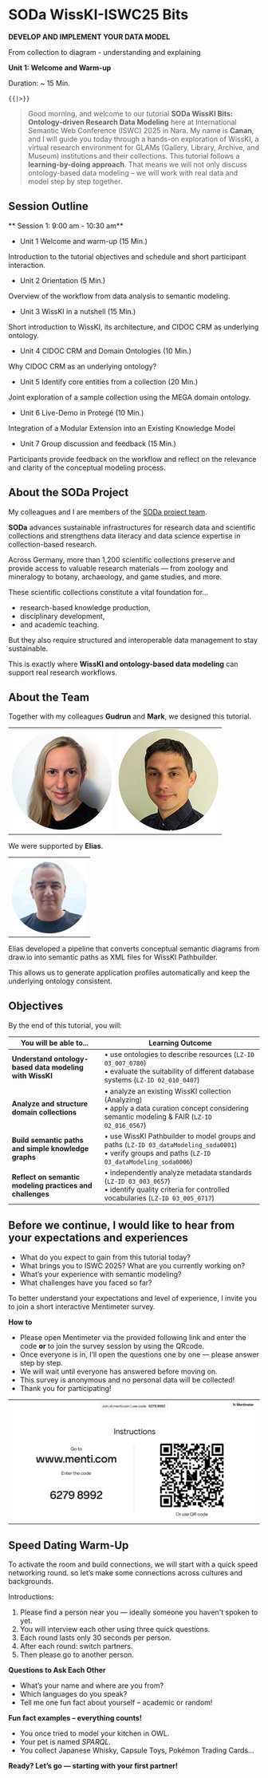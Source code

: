 <!--
*titel:
*author:in/urheber:in: 
orcid: 
email: SODa@sammlungen.io
*lizenz: cc by
lizenzlink: https://creativecommons.org/
*persistenter OER link: 
language: 
version:  v1
beschreibung: 
format: SODa WissKI How-to-Tutorial
modultitel: 
modul: Unit 1
einheitstitel: Welcome and warm-up 
eiheit: Einheit 1
lernziel: 

baustein:
zielgruppe: https://zenodo.org/records/15574575
gestaltungsprinzip: 
keywords: ???
erstellungsdatum: 

technische metadaten:
medientyp: text
dateiformat: .md
dauer: 
größe:
software: Web

icon: /assets/SODa-Logo_full.svg

link: https://raw.githubusercontent.com/chastik/WissKI/refs/heads/main/soda.css

-->


# SODa WissKI-ISWC25 Bits

**DEVELOP AND IMPLEMENT YOUR DATA MODEL** 

From collection to diagram - understanding and explaining

**Unit 1: Welcome and Warm-up**

Duration: ~ 15 Min.


    {{|>}}
> Good morning, and welcome to our tutorial **SODa WissKI Bits: Ontology-driven Research Data Modeling** here at International Semantic Web Conference (ISWC) 2025 in Nara. 
> My name is **Canan**, and I will guide you today through a hands-on exploration of WissKI, a virtual research environment for GLAMs (Gallery, Library, Archive, and Museum) institutions and their collections.
> This tutorial follows a **learning-by-doing approach**. That means we will not only discuss ontology-based data modeling – we will work with real data and model step by step together.

## Session Outline 

** Session 1: 9:00 am - 10:30 am**

* Unit 1 Welcome and warm-up (15 Min.)

Introduction to the tutorial objectives and schedule and short participant interaction.

* Unit 2 Orientation (5 Min.)

Overview of the workflow from data analysis to semantic modeling.

* Unit 3 WissKI in a nutshell (15 Min.)

Short introduction to WissKI, its architecture, and CIDOC CRM as underlying ontology.

* Unit 4 CIDOC CRM and Domain Ontologies (10 Min.)

Why CIDOC CRM as an underlying ontology?

* Unit 5 Identify core entities from a collection (20 Min.)

Joint exploration of a sample collection using the MEGA domain ontology.

* Unit 6 Live-Demo in Protegé (10 Min.)

Integration of a Modular Extension into an Existing Knowledge Model

* Unit 7 Group discussion and feedback (15 Min.)

Participants provide feedback on the workflow and reflect on the relevance and clarity of the conceptual modeling process.

## About the SODa Project

My colleagues and I are members of the [SODa project team](https://sammlungen.io/projekt).

**SODa** advances sustainable infrastructures for research data and scientific collections and strengthens data literacy and data science expertise in collection-based research. 

Across Germany, more than 1,200 scientific collections preserve and provide access to valuable research materials — from zoology and mineralogy to botany, archaeology, and game studies, and more. 

These scientific collections constitute a vital foundation for... 

* research-based knowledge production,
* disciplinary development,
* and academic teaching.

But they also require structured and interoperable data management to stay sustainable. 

This is exactly where **WissKI and ontology-based data modeling** can support real research workflows.

## About the Team

Together with my colleagues **Gudrun** and **Mark**, we designed this tutorial.

<table>
  <tr>
    <td><img src="../assets/schwenk.jpg" alt="WissKI Architektur" width="100%"></td>
    <td><img src="../assets/fichtner.jpg" alt="WissKI Architektur" width="100%"></td>
     </tr>
</table>

We were supported by **Elias**. 

 <table>
  <tr>
    <td><img src="../assets/elias.png" alt="WissKI Architektur" width="100%"></td>
  </tr>
</table>

Elias developed a pipeline that converts conceptual semantic diagrams from draw.io into semantic paths as XML files for WissKI Pathbuilder.

This allows us to generate application profiles automatically and keep the underlying ontology consistent.


## Objectives

By the end of this tutorial, you will:  

| You will be able to...                                   | Learning Outcome                                                                                                                                      |
|----------------------------------------------------------|-------------------------------------------------------------------------------------------------------------------------------------------------------|
| **Understand ontology-based data modeling with WissKI**  | • use ontologies to describe resources (`LZ-ID 03_007_0780`)<br>• evaluate the suitability of different database systems (`LZ-ID 02_010_0407`)        |
| **Analyze and structure domain collections**             | • analyze an existing WissKI collection (Analyzing)<br>• apply a data curation concept considering semantic modeling & FAIR (`LZ-ID 02_016_0567`)     |
| **Build semantic paths and simple knowledge graphs**     | • use WissKI Pathbuilder to model groups and paths (`LZ-ID 03_dataModeling_soda0001`)<br>• verify groups and paths (`LZ-ID 03_dataModeling_soda0006`) |
| **Reflect on semantic modeling practices and challenges**| • independently analyze metadata standards (`LZ-ID 03_003_0657`)<br>• identify quality criteria for controlled vocabularies (`LZ-ID 03_005_0717`)     |



## Before we continue, I would like to hear from your expectations and experiences

* What do you expect to gain from this tutorial today?
* What brings you to ISWC 2025? What are you currently working on?
* What’s your experience with semantic modeling? 
* What challenges have you faced so far?

To better understand your expectations and level of experience, I invite you to join a short interactive Mentimeter survey.

**How to**

* Please open Mentimeter via the provided following link and enter the code **or** to join the survey session by using the QRcode. 
* Once everyone is in, I’ll open the questions one by one — please answer step by step. 
* We will wait until everyone has answered before moving on.
* This survey is anonymous and no personal data will be collected!
* Thank you for participating!

 <table>
    <tr>
      <td><img src="../assets/mentimeter_expectations.png" alt="Mentimeter survey" width="100%"></td>
    </tr>
</table>

## Speed Dating Warm-Up

To activate the room and build connections, we will start with a quick speed networking round. so let’s make some connections across cultures and backgrounds. 

Introductions:

1. Please find a person near you — ideally someone you haven't spoken to yet.
2. You will interview each other using three quick questions.
3. Each round lasts only 30 seconds per person.
4. After each round: switch partners.
5. Then please go to another person.

**Questions to Ask Each Other**

* What’s your name and where are you from?
* Which languages do you speak?
* Tell me one fun fact about yourself – academic or random!

**Fun fact examples – everything counts!**

* You once tried to model your kitchen in OWL.
* Your pet is named *SPARQL*.
* You collect Japanese Whisky, Capsule Toys, Pokémon Trading Cards... 

**Ready? Let’s go — starting with your first partner!**
